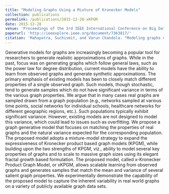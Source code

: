 ```yaml
---
title: "Modeling Graphs Using a Mixture of Kronecker Models"
collection: publications
permalink: /publications/2015-12-28-xKPGM
date: 2015-12-28
venue: 'Proceedings of the 3rd IEEE International Conference on Big Data'
paperurl: 'http://ieeexplore.ieee.org/document/7363817/'
citation: 'Mahapatra, Suchismit, and Varun Chandola. "Modeling graphs using a mixture of Kronecker models." In 2015 IEEE International Conference on Big Data (Big Data), pp. 727-736. IEEE, 2015.'
---
```

Generative models for graphs are increasingly becoming a popular tool for researchers to generate realistic approximations of graphs. While in the past, focus was on generating graphs which follow general laws, such as the power law for degree distribution, current models have the ability to learn from observed graphs and generate synthetic approximations. The primary emphasis of existing models has been to closely match different properties of a single observed graph. Such models, though stochastic, tend to generate samples which do not have significant variance in terms of the various graph properties. We argue that in many cases real graphs are sampled drawn from a graph population (e.g., networks sampled at various time points, social networks for individual schools, healthcare networks for different geographic regions, etc.). Such populations typically exhibit significant variance. However, existing models are not designed to model this variance, which could lead to issues such as overfitting. We propose a graph generative model that focuses on matching the properties of real graphs and the natural variance expected for the corresponding population. The proposed model adopts a mixture-model strategy to expand the expressiveness of Kronecker product based graph models (KPGM), while building upon the two strengths of KPGM, viz., ability to model several key properties of graphs and to scale to massive graph sizes using its elegant fractal growth based formulation. The proposed model, called x-Kronecker Product Graph Model, or xKPGM, allows scalable learning from observed graphs and generates samples that match the mean and variance of several salient graph properties. We experimentally demonstrate the capability of the proposed model to capture the inherent variability in real world graphs on a variety of publicly available graph data sets.